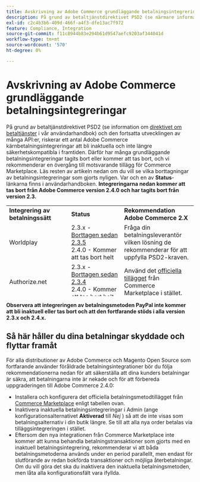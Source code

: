 ```yaml
---
title: Avskrivning av Adobe Commerce grundläggande betalningsintegreringar
description: På grund av betaltjänstdirektivet PSD2 (se närmare information om [Payment Services Directive](https://experienceleague.adobe.com/docs/commerce-admin/start/compliance/payments/compliance-payment-services-directive.html) i vår användarhandbok) och den fortsatta utvecklingen av många API:er finns det risk för att ett antal av Adobe Commerce kärnbetalningsintegreringar blir inaktuella och inte längre uppfyller säkerhetskraven i framtiden. Därför har många grundläggande betalningsintegreringar tagits bort eller kommer att tas bort, och vi rekommenderar en övergång till motsvarande tillägg för Commerce Marketplace. Läs resten av artikeln nedan om du vill se vilka borttagningar av betalningsintegreringar som gjorts nyligen. Var och en av länkarna **Status** finns i användarhandboken. **Integrationerna nedan kommer att tas bort från Adobe Commerce version 2.4.0 och har tagits bort från version 2.3.**
exl-id: c2c4b3b6-409d-466f-a4f3-dfe13ac7f972
feature: Compliance, Integration
source-git-commit: f11c8944b83e294b61d9547aefc9203af344041d
workflow-type: tm+mt
source-wordcount: '570'
ht-degree: 0%

---
```


# Avskrivning av Adobe Commerce grundläggande betalningsintegreringar

På grund av betaltjänstdirektivet PSD2 (se information om [direktivet om betaltjänster](https://experienceleague.adobe.com/docs/commerce-admin/start/compliance/payments/compliance-payment-services-directive.html) i vår användarhandbok) och den fortsatta utvecklingen av många API:er, riskerar ett antal Adobe Commerce kärnbetalningsintegreringar att bli inaktuella och inte längre säkerhetskompatibla i framtiden. Därför har många grundläggande betalningsintegreringar tagits bort eller kommer att tas bort, och vi rekommenderar en övergång till motsvarande tillägg för Commerce Marketplace. Läs resten av artikeln nedan om du vill se vilka borttagningar av betalningsintegreringar som gjorts nyligen. Var och en av **Status**-länkarna finns i användarhandboken. **Integreringarna nedan kommer att tas bort från Adobe Commerce version 2.4.0 och har tagits bort från version 2.3.**

<table style="height: 243px;" width="712">
<tbody>
<tr>
<td style="width: 225.455px;"><strong>Integrering av betalningssätt</strong></td>
<td style="width: 226.364px;"><strong>Status</strong></td>
<td style="width: 226.364px;"><strong>Rekommendation Adobe Commerce 2.X</strong></td>
</tr>
<tr>
<td style="width: 225.455px;">Worldplay</td>
<td style="width: 226.364px;">2.3.x - <a href="https://experienceleague.adobe.com/docs/commerce-admin/config/sales/payment-methods/payment-methods.html?lang=en#recommended-solutions">Borttagen sedan 2.3.5</a><br>2.4.0 - Kommer att tas bort helt</td>
<td style="width: 226.364px;">Fråga din betalningsleverantör vilken lösning de rekommenderar för att uppfylla PSD2-kraven.</td>
</tr>
<tr>
<td style="width: 225.455px;">Authorize.net</td>
<td style="width: 226.364px;">2.3.x - <a href="https://experienceleague.adobe.com/docs/commerce-admin/config/sales/payment-methods/payment-methods.html?lang=en#recommended-solutions">Borttagen sedan 2.3.4</a><br>2.4.0 - Kommer att tas bort helt</td>
<td style="width: 226.364px;">Använd det <a href="https://marketplace.magento.com/authorizenet-magento-module-authorizenet.html">officiella tillägget</a> från Commerce Marketplace i stället.</td>
</tr>
<tr>
<td style="width: 225.455px;">Authorize.net (Post direkt)</td>
<td style="width: 226.364px;">2.3.x - <a href="https://experienceleague.adobe.com/docs/commerce-admin/config/sales/payment-methods/payment-methods.html?lang=en#recommended-solutions">Borttagen sedan 2.3.1</a><br>2.4.0 - Kommer att tas bort helt</td>
<td style="width: 226.364px;">Använd det <a href="https://marketplace.magento.com/authorizenet-magento-module-authorizenet.html">officiella tillägget</a> från Commerce Marketplace i stället.</td>
</tr>
<tr>
<td style="width: 225.455px;">CyberSource</td>
<td style="width: 226.364px;">2.3.x - <a href="https://experienceleague.adobe.com/docs/commerce-admin/config/sales/payment-methods/payment-methods.html?lang=en#recommended-solutions">Borttagen sedan 2.3.3</a><br>2.4.0 - Kommer att tas bort helt</td>
<td style="width: 226.364px;">Använd det <a href="https://marketplace.magento.com/cybersource-global-payment-management.html">officiella tillägget</a> från Commerce Marketplace i stället.</td>
</tr>
<tr>
<td style="width: 225.455px;">eWay</td>
<td style="width: 226.364px;">2.3.x - <a href="https://experienceleague.adobe.com/docs/commerce-admin/config/sales/payment-methods/payment-methods.html?lang=en#recommended-solutions">Borttagen sedan 2.3.3</a><br>2.4.0 - Kommer att tas bort helt</td>
<td style="width: 226.364px;">Fråga din betalningsleverantör vilken lösning de rekommenderar för att uppfylla PSD2-kraven.</td>
</tr>
</tbody>
</table>

**Observera att integreringen av betalningsmetoden PayPal inte kommer att bli inaktuell eller tas bort och att den fortfarande stöds i alla version 2.3.x och 2.4.x.**

## Så här håller du dina betalningar skyddade och flyttar framåt

För alla distributioner av Adobe Commerce och Magento Open Source som fortfarande använder föråldrade betalningsintegrationer bör du följa rekommendationerna nedan för att säkerställa att dina kunders betalningar är säkra, att betalningarna inte är nekade och för att förbereda uppgraderingen till Adobe Commerce 2.4.0:

* Installera och konfigurera det officiella betalningsmetodtillägget från [Commerce Marketplace](https://marketplace.magento.com/extensions/payments-security/payment-integration.html?_ga=2.108129217.2105547619.1564067043-238341041.1564067043) enligt tabellen ovan.
* Inaktivera inaktuella betalningsintegreringar i Admin (ange konfigurationsalternativet **Aktiverad** till *Nej* ) så att de inte visas som betalningsalternativ i din butik längre. Se till att alla nya order betalas via tilläggsintegreringen i stället.
* Eftersom den nya integrationen från Commerce Marketplace inte kommer att kunna behandla betalningstransaktioner som gjorts med en inaktuell betalningsintegrering, rekommenderar vi att båda betalningsmetoderna används under en period parallellt, men endast för slutförande av redan bokförda transaktioner och möjliga återbetalningar. Om du vill göra det ska du inaktivera den inaktuella betalningsmetoden, men låta alla konfigurationsfält vara ifyllda.

